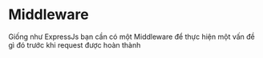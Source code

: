 
# Middleware

Giống như ExpressJs bạn cần có một Middleware để thực hiện một vấn đề gì đó trước khi request được hoàn thành
